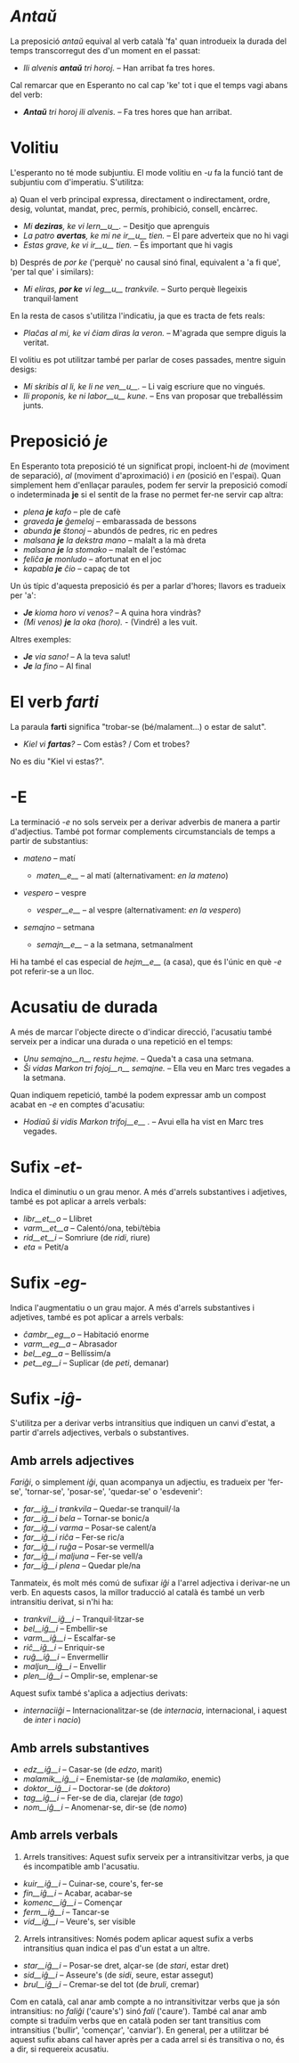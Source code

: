 # *Antaŭ*

La preposició *antaŭ* equival al verb català 'fa' quan introdueix la durada del temps transcorregut des d'un moment en el passat:

- *Ili alvenis __antaŭ__ tri horoj.* – Han arribat fa tres hores.

Cal remarcar que en Esperanto no cal cap 'ke' tot i que el temps vagi abans del verb:

- *__Antaŭ__ tri horoj ili alvenis.* – Fa tres hores que han arribat.

# Volitiu

L'esperanto no té mode subjuntiu. El mode volitiu en *-u* fa la funció tant de subjuntiu com d'imperatiu. S'utilitza:

a) Quan el verb principal expressa, directament o indirectament, ordre, desig, voluntat, mandat, prec, permís, prohibició, consell, encàrrec.
 - *Mi __deziras__, ke vi lern__u__.* – Desitjo que aprenguis
 - *La patro __avertas__, ke mi ne ir__u__ tien.* – El pare adverteix que no hi vagi
 - *Estas grave, ke vi ir__u__ tien.* – És important que hi vagis
 
b) Després de *por ke* ('perquè' no causal sinó final, equivalent a 'a fi que', 'per tal que' i similars):
 - *Mi eliras, __por ke__ vi leg__u__ trankvile.* – Surto perquè llegeixis tranquil·lament

En la resta de casos s'utilitza l'indicatiu, ja que es tracta de fets reals:
- *Plaĉas al mi, ke vi ĉiam diras la veron.* – M'agrada que sempre diguis la veritat.

El volitiu es pot utilitzar també per parlar de coses passades, mentre siguin desigs:
- *Mi skribis al li, ke li ne ven__u__.* – Li vaig escriure que no vingués.
- *Ili proponis, ke ni labor__u__ kune.* – Ens van proposar que treballéssim junts.

# Preposició *je*

En Esperanto tota preposició té un significat propi, incloent-hi *de* (moviment de separació), *al* (moviment d'aproximació) i *en* (posició en l'espai). Quan simplement hem d'enllaçar paraules, podem fer servir la preposició comodí o indeterminada __je__ si el sentit de la frase no permet fer-ne servir cap altra:

- *plena __je__ kafo* – ple de cafè
- *graveda __je__ ĝemeloj* – embarassada de bessons
- *abunda __je__ ŝtonoj* – abundós de pedres, ric en pedres
- *malsana __je__ la dekstra mano* – malalt a la mà dreta
- *malsana __je__ la stomako* – malalt de l'estómac
- *feliĉa __je__ monludo* – afortunat en el joc
- *kapabla __je__ ĉio* – capaç de tot

Un ús típic d'aquesta preposició és per a parlar d'hores; llavors es tradueix per 'a':
- *__Je__ kioma horo vi venos?* – A quina hora vindràs?
- *(Mi venos) __je__ la oka (horo).* - (Vindré) a les vuit.

Altres exemples:
- *__Je__ via sano!* – A la teva salut!
- *__Je__ la fino* – Al final

# El verb *farti*

La paraula __farti__ significa "trobar-se (bé/malament...) o estar de salut".

- *Kiel vi __fartas__?* – Com estàs? / Com et trobes?

No es diu "Kiel vi estas?".

# __-E__

La terminació *-e* no sols serveix per a derivar adverbis de manera a partir d'adjectius. També pot formar complements circumstancials de temps a partir de substantius:

- *mateno* – matí
  - *maten__e__* – al matí (alternativament: *en la mateno*)

- *vespero* – vespre
  - *vesper__e__* – al vespre (alternativament: *en la vespero*)
  
- *semajno* – setmana
  - *semajn__e__* – a la setmana, setmanalment
  
Hi ha també el cas especial de *hejm__e__* (a casa), que és l'únic en què *-e* pot referir-se a un lloc.
 
# Acusatiu de durada

A més de marcar l'objecte directe o d'indicar direcció, l'acusatiu també serveix per a indicar una durada o una repetició en el temps:

- *Unu semajno__n__ restu hejme.* – Queda't a casa una setmana.
- *Ŝi vidas Markon tri fojoj__n__ semajne.* – Ella veu en Marc tres vegades a la setmana.

Quan indiquem repetició, també la podem expressar amb un compost acabat en *-e* en comptes d'acusatiu:

- *Hodiaŭ ŝi vidis Markon trifoj__e__ .* – Avui ella ha vist en Marc tres vegades.

# Sufix *-et-*

Indica el diminutiu o un grau menor. A més d'arrels substantives i adjetives, també es pot aplicar a arrels verbals:

- *libr__et__o* – Llibret
- *varm__et__a* – Calentó/ona, tebi/tèbia
- *rid__et__i* – Somriure (de *ridi*, riure)
- *eta* = Petit/a

# Sufix *-eg-*

Indica l'augmentatiu o un grau major. A més d'arrels substantives i adjetives, també es pot aplicar a arrels verbals:

- *ĉambr__eg__o*   – Habitació enorme
- *varm__eg__a* – Abrasador
- *bel__eg__a* – Bellíssim/a
- *pet__eg__i* – Suplicar (de *peti*, demanar)

# Sufix *-iĝ-*

S'utilitza per a derivar verbs intransitius que indiquen un canvi d'estat, a partir d'arrels adjectives, verbals o substantives.

## Amb arrels adjectives
*Fariĝi*, o simplement *iĝi*, quan acompanya un adjectiu, es tradueix per 'fer-se', 'tornar-se', 'posar-se', 'quedar-se' o 'esdevenir':

- *far__iĝ__i trankvila* – Quedar-se tranquil/·la
- *far__iĝ__i bela* – Tornar-se bonic/a
- *far__iĝ__i varma* – Posar-se calent/a
- *far__iĝ__i riĉa* – Fer-se ric/a
- *far__iĝ__i ruĝa* – Posar-se vermell/a
- *far__iĝ__i maljuna* – Fer-se vell/a
- *far__iĝ__i plena* – Quedar ple/na

Tanmateix, és molt més comú de sufixar *iĝi* a l'arrel adjectiva i derivar-ne un verb. En aquests casos, la millor traducció al català és també un verb intransitiu derivat, si n'hi ha:

- *trankvil__iĝ__i* – Tranquil·litzar-se
- *bel__iĝ__i* – Embellir-se
- *varm__iĝ__i* – Escalfar-se
- *riĉ__iĝ__i* – Enriquir-se
- *ruĝ__iĝ__i* – Envermellir
- *maljun__iĝ__i* – Envellir
- *plen__iĝ__i* – Omplir-se, emplenar-se

Aquest sufix també s'aplica a adjectius derivats:
- *internaciiĝi* – Internacionalitzar-se (de *internacia*, internacional, i aquest de *inter* i *nacio*)

## Amb arrels substantives

- *edz__iĝ__i* – Casar-se (de *edzo*, marit)
- *malamik__iĝ__i* – Enemistar-se (de *malamiko*, enemic)
- *doktor__iĝ__i* – Doctorar-se (de *doktoro*)
- *tag__iĝ__i* – Fer-se de dia, clarejar (de *tago*)
- *nom__iĝ__i* – Anomenar-se, dir-se (de *nomo*)

## Amb arrels verbals

1) Arrels transitives:
Aquest sufix serveix per a intransitivitzar verbs, ja que és incompatible amb l'acusatiu.
- *kuir__iĝ__i* – Cuinar-se, coure's, fer-se
- *fin__iĝ__i* – Acabar, acabar-se
- *komenc__iĝ__i* – Començar
- *ferm__iĝ__i* – Tancar-se
- *vid__iĝ__i* – Veure's, ser visible

2) Arrels intransitives:
Només podem aplicar aquest sufix a verbs intransitius quan indica el pas d'un estat a un altre.
- *star__iĝ__i* – Posar-se dret, alçar-se (de *stari*, estar dret)
- *sid__iĝ__i* – Asseure's (de *sidi*, seure, estar assegut)
- *brul__iĝ__i* – Cremar-se del tot (de *bruli*, cremar)

Com en català, cal anar amb compte a no intransitivitzar verbs que ja són intransitius: no *faliĝi* ('caure's') sinó *fali* ('caure'). També cal anar amb compte si traduïm verbs que en català poden ser tant transitius com intransitius ('bullir', 'començar', 'canviar'). En general, per a utilitzar bé aquest sufix abans cal haver après per a cada arrel si és transitiva o no, és a dir, si requereix acusatiu.
